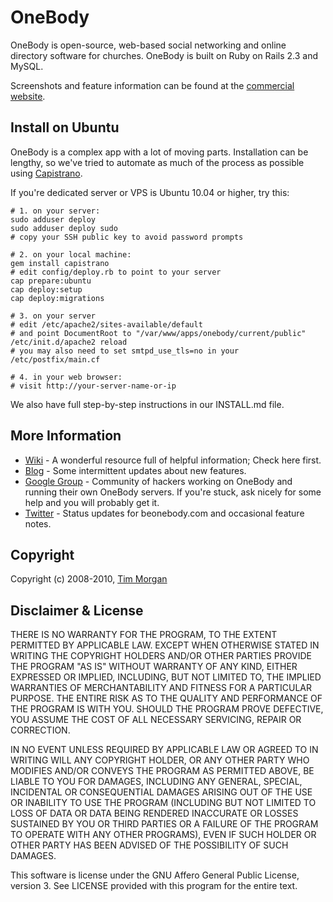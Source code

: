 # OneBody

OneBody is open-source, web-based social networking and online directory software for churches. OneBody is built on Ruby on Rails 2.3 and MySQL.

Screenshots and feature information can be found at the [commercial website](http://beonebody.com).


## Install on Ubuntu

OneBody is a complex app with a lot of moving parts. Installation can be lengthy, so we've tried to automate as much of the process as possible using [Capistrano](http://github.com/capistrano/capistrano).

If you're dedicated server or VPS is Ubuntu 10.04 or higher, try this:

    # 1. on your server:
    sudo adduser deploy
    sudo adduser deploy sudo
    # copy your SSH public key to avoid password prompts

    # 2. on your local machine:
    gem install capistrano
    # edit config/deploy.rb to point to your server
    cap prepare:ubuntu
    cap deploy:setup
    cap deploy:migrations

    # 3. on your server
    # edit /etc/apache2/sites-available/default
    # and point DocumentRoot to "/var/www/apps/onebody/current/public"
    /etc/init.d/apache2 reload
    # you may also need to set smtpd_use_tls=no in your /etc/postfix/main.cf

    # 4. in your web browser:
    # visit http://your-server-name-or-ip

We also have full step-by-step instructions in our INSTALL.md file.


## More Information

* [Wiki](http://wiki.github.com/seven1m/onebody) - A wonderful resource full of helpful information; Check here first.
* [Blog](http://blog.beonebody.com) - Some intermittent updates about new features.
* [Google Group](http://groups.google.com/group/onebodyapp) - Community of hackers working on OneBody and running their own OneBody servers. If you're stuck, ask nicely for some help and you will probably get it.
* [Twitter](http://twitter.com/onebody) - Status updates for beonebody.com and occasional feature notes.


## Copyright

Copyright (c) 2008-2010, [Tim Morgan](http://timmorgan.org)


## Disclaimer & License

THERE IS NO WARRANTY FOR THE PROGRAM, TO THE EXTENT PERMITTED BY APPLICABLE LAW. EXCEPT WHEN OTHERWISE STATED IN WRITING THE COPYRIGHT HOLDERS AND/OR OTHER PARTIES PROVIDE THE PROGRAM "AS IS" WITHOUT WARRANTY OF ANY KIND, EITHER EXPRESSED OR IMPLIED, INCLUDING, BUT NOT LIMITED TO, THE IMPLIED WARRANTIES OF MERCHANTABILITY AND FITNESS FOR A PARTICULAR PURPOSE. THE ENTIRE RISK AS TO THE QUALITY AND PERFORMANCE OF THE PROGRAM IS WITH YOU. SHOULD THE PROGRAM PROVE DEFECTIVE, YOU ASSUME THE COST OF ALL NECESSARY SERVICING, REPAIR OR CORRECTION.

IN NO EVENT UNLESS REQUIRED BY APPLICABLE LAW OR AGREED TO IN WRITING WILL ANY COPYRIGHT HOLDER, OR ANY OTHER PARTY WHO MODIFIES AND/OR CONVEYS THE PROGRAM AS PERMITTED ABOVE, BE LIABLE TO YOU FOR DAMAGES, INCLUDING ANY GENERAL, SPECIAL, INCIDENTAL OR CONSEQUENTIAL DAMAGES ARISING OUT OF THE USE OR INABILITY TO USE THE PROGRAM (INCLUDING BUT NOT LIMITED TO LOSS OF DATA OR DATA BEING RENDERED INACCURATE OR LOSSES SUSTAINED BY YOU OR THIRD PARTIES OR A FAILURE OF THE PROGRAM TO OPERATE WITH ANY OTHER PROGRAMS), EVEN IF SUCH HOLDER OR OTHER PARTY HAS BEEN ADVISED OF THE POSSIBILITY OF SUCH DAMAGES.

This software is license under the GNU Affero General Public License, version 3. See LICENSE provided with this program for the entire text.
